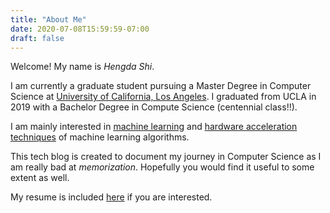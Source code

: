 ```yaml
---
title: "About Me"
date: 2020-07-08T15:59:59-07:00
draft: false
---
```


Welcome! My name is *Hengda Shi*.

I am currently a graduate student pursuing 
a Master Degree in Computer Science at [University of California, Los Angeles](https://www.ucla.edu/). I graduated from UCLA in 2019 with a Bachelor Degree in Compute Science (centennial class!!).

I am mainly interested in [machine learning](https://en.wikipedia.org/wiki/Machine_learning) and [hardware acceleration techniques](https://en.wikipedia.org/wiki/AI_accelerator) of machine learning algorithms.

This tech blog is created to document my journey in Computer Science as I am really bad at *memorization*. Hopefully you would find it useful to some extent as well.

My resume is included [here](https://docs.google.com/viewer?url=https://raw.githubusercontent.com/hengdashi/resume/master/hengda_resume.pdf) if you are interested.
